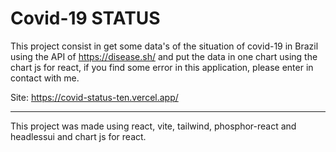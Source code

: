 <h1>Covid-19 STATUS</h1>

<p>This project consist in get some data's of the situation of covid-19 in Brazil using the API of <a href="https://disease.sh/" target="_blank">https://disease.sh/</a> and put the data in one chart using the chart js for react, if you find some error in this application, please enter in contact with me.</p>
<p>Site: <a href="https://covid-status-ten.vercel.app/">https://covid-status-ten.vercel.app/</a></p>
<hr>
<p>This project was made using react, vite, tailwind, phosphor-react and headlessui and chart js for react.</p>